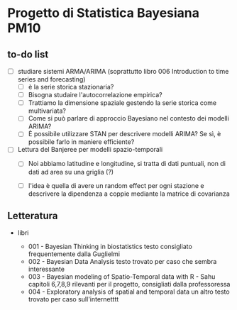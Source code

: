 # Progetto di Statistica Bayesiana PM10


## to-do list
- [ ] studiare sistemi ARMA/ARIMA (soprattutto libro 006 Introduction to time series and forecasting)
  - [ ] è la serie storica stazionaria?
  - [ ] Bisogna studaire l'autocorrelazione empirica?
  - [ ] Trattiamo la dimensione spaziale gestendo la serie storica come multivariata?
  - [ ] Come si può parlare di approccio Bayesiano nel contesto dei modelli ARIMA?
  - [ ] È possibile utilizzare STAN per descrivere modelli ARIMA? Se sì, è possibile farlo in maniere efficiente?
- [ ] Lettura del Banjeree per modelli spazio-temporali
  - [ ] Noi abbiamo latitudine e longitudine, si tratta di dati puntuali, non di dati ad area su una griglia (?)
  - [ ] l'idea è quella di avere un random effect per ogni stazione e descrivere la dipendenza a coppie mediante la matrice di covarianza



## Letteratura

- libri
  - 001 - Bayesian Thinking in biostatistics
    testo consigliato frequentemente dalla Guglielmi
  - 002 - Bayesian Data Analysis
    testo trovato per caso che sembra interessante
  - 003 - Bayesian modeling of Spatio-Temporal data with R - Sahu
    capitoli 6,7,8,9 rilevanti per il progetto, consigliati dalla professoressa
  - 004 - Exploratory analysis of spatial and temporal data
    un altro testo trovato per caso sull'internetttt
  - 005 - Hierarchiacal modeling and analysis for spatial data - Banerjee
    capitoli 6 e 11 rilevanti per il progetto, consigliati dalla professoressa
  - 006 - Introduction to time series and forecasting - Brockwell Davis
    per studiare modelli ARMA e ARIMA, capitoli 3, 5 e 6, la parte di statistica però è frequentista (maximum likelihood)


- paper
  - 001 - Air quality across a European hotspot: Spatial gradients, seasonality, diurnal cycles and trends in the Veneto region, NE Italy
  - 002 - Hierarchical Bayesian models for space-time air pollution data - Sahu
  - 003 - STATISTICAL ANALYSIS OF PARTICULATE MATTER DATA IN DOHA, QATAR


- thesis
  - 001 - Tesi di Michela


